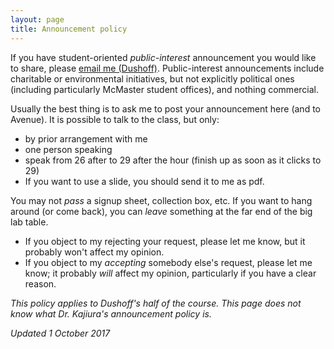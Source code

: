 ```yaml
---
layout: page
title: Announcement policy
---
```


If you have student-oriented _public-interest_ announcement you would like to share, please [email me (Dushoff)](mailto:dushoff@mcmaster.ca).
Public-interest announcements include charitable or environmental initiatives, but not explicitly political ones (including particularly McMaster student offices), and nothing commercial.

Usually the best thing is to ask me to post your announcement here (and to Avenue). It is possible to talk to the class, but only:
* by prior arrangement with me
* one person speaking
* speak from 26 after to 29 after the hour (finish up as soon as it clicks to 29)
* If you want to use a slide, you should send it to me as pdf.

You may not _pass_ a signup sheet, collection box, etc. If you want to hang around (or come back), you can _leave_ something at the far end of the big lab table.

* If you object to my rejecting your request, please let me know, but it probably won't affect my opinion.
* If you object to my _accepting_ somebody else's request, please let me know; it probably _will_ affect my opinion, particularly if you have a clear reason.

_This policy applies to Dushoff's half of the course. This page does not know what Dr. Kajiura's announcement policy is._

_Updated 1 October 2017_

